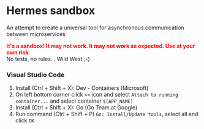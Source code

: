 # Hermes sandbox
An attempt to create a universal tool for asynchronous communication between microservices

<div style="color: red;font-weight:bold">
It's a sandbox! 
It may not work. It may not work as expected. Use at your own risk.
</div>
No tests, no rules... Wild West ;-)

### Visual Studio Code
1. Install (Ctrl + Shift + X): Dev - Containers (Microsoft)
2. On left bottom corner click `><` icon and select `Attach to running container...` and select container `$(APP_NAME)`
3. Install (Ctrl + Shift + X): Go (Go Team at Google)
4. Run command (Ctrl + Shift + P) `Go: Install/Update tools`, select all and click `OK`
